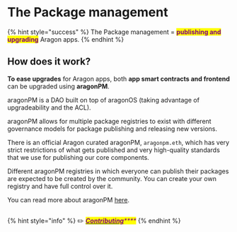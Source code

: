 # The Package management

{% hint style="success" %}
The Package management = <mark style="color:purple;">**publishing and upgrading**</mark> Aragon apps.
{% endhint %}

## How does it work?

**To ease upgrades** for Aragon apps, both **app smart contracts and frontend** can be upgraded using **aragonPM**.

aragonPM is a DAO built on top of aragonOS (taking advantage of upgradeability and the ACL).

aragonPM allows for multiple package registries to exist with different governance models for package publishing and releasing new versions.&#x20;

There is an official Aragon curated aragonPM, `aragonpm.eth`, which has very strict restrictions of what gets published and very high-quality standards that we use for publishing our core components.

Different aragonPM registries in which everyone can publish their packages are expected to be created by the community. You can create your own registry and have full control over it.

You can read more about aragonPM [here](../aragonpm/).

## &#x20;<a href="#contributing" id="contributing"></a>

{% hint style="info" %}
✏️ [_<mark style="color:purple;">**Contributing**</mark>_](https://github.com/aragon/hack/edit/master/docs/getting-started.md)_<mark style="color:purple;">****</mark>_
{% endhint %}
